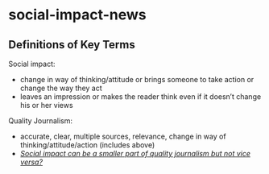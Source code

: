 # social-impact-news

## Definitions of Key Terms

Social impact:

- change in way of thinking/attitude or brings someone to take action or change the way they act 
- leaves an impression or makes the reader think even if it doesn’t change his or her views

Quality Journalism: 

- accurate, clear, multiple sources, relevance, change in way of thinking/attitude/action (includes above)
- [_Social impact can be a smaller part of quality journalism but not vice versa?_](https://www.huffingtonpost.com/2012/04/16/huffington-post-pulitzer-prize-2012_n_1429169.html)
